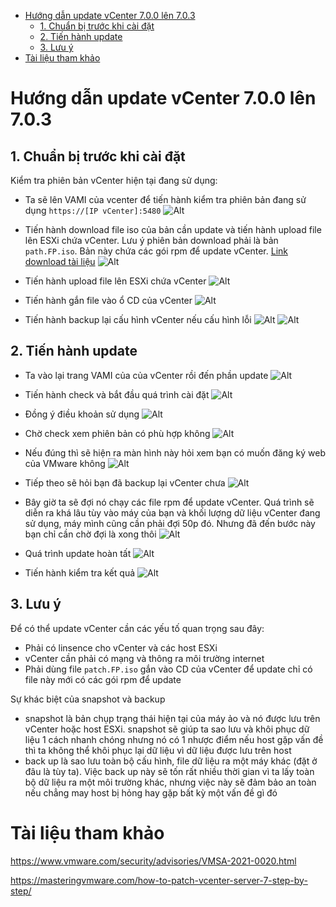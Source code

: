 - [Hướng dẫn update vCenter 7.0.0 lên 7.0.3](#hướng-dẫn-update-vcenter-700-lên-703)
  - [1. Chuẩn bị trước khi cài đặt](#1-chuẩn-bị-trước-khi-cài-đặt)
  - [2. Tiến hành update](#2-tiến-hành-update)
  - [3. Lưu ý](#3-lưu-ý)
- [Tài liệu tham khảo](#tài-liệu-tham-khảo)
# Hướng dẫn update vCenter 7.0.0 lên 7.0.3
## 1. Chuẩn bị trước khi cài đặt
Kiểm tra phiên bản vCenter hiện tại đang sử dụng:
- Ta sẽ lên VAMI của vcenter để tiến hành kiểm tra phiên bản đang sử dụng `https://[IP vCenter]:5480`
  ![Alt](/thuctap/anh/Screenshot_1011.png)
- Tiến hành download file iso của bản cần update và tiến hành upload file lên ESXi chứa vCenter. Lưu ý phiên bản download phải là bản `path.FP.iso`. Bản này chứa các gói rpm để update vCenter. [Link download tài liệu](https://cios.dhitechnical.com/VMware/VMware%20vSphere%207/)
  ![Alt](/thuctap/anh/Screenshot_1012.png)

- Tiến hành upload file lên ESXi chứa vCenter
  ![Alt](/thuctap/anh/Screenshot_1013.png)
- Tiến hành gắn file vào ổ CD của vCenter
  ![Alt](/thuctap/anh/Screenshot_1014.png)
- Tiến hành backup lại cấu hình vCenter nếu cấu hình lỗi
  ![Alt](/thuctap/anh/Screenshot_1015.png)
  ![Alt](/thuctap/anh/Screenshot_1016.png)
## 2. Tiến hành update
- Ta vào lại trang VAMI của của vCenter rồi đến phần update
  ![Alt](/thuctap/anh/Screenshot_1017.png)

- Tiến hành check và bắt đầu quá trình cài đặt
  ![Alt](/thuctap/anh/Screenshot_1018.png)

- Đồng ý điều khoản sử dụng
  ![Alt](/thuctap/anh/Screenshot_1019.png)
- Chờ check xem phiên bản có phù hợp không
  ![Alt](/thuctap/anh/Screenshot_1020.png)
- Nếu đúng thì sẽ hiện ra màn hình này hỏi xem bạn có muốn đăng ký web của VMware không
  ![Alt](/thuctap/anh/Screenshot_1021.png)
- Tiếp theo sẽ hỏi bạn đã backup lại vCenter chưa
  ![Alt](/thuctap/anh/Screenshot_1022.png)
- Bây giờ ta sẽ đợi nó chạy các file rpm để update vCenter. Quá trình sẽ diễn ra khá lâu tùy vào máy của bạn và khối lượng dữ liệu vCenter đang sử dụng, máy mình cũng cần phải đợi 50p đó. Nhưng đã đến bước này bạn chỉ cần chờ đợi là xong thôi
  ![Alt](/thuctap/anh/Screenshot_1023.png)
- Quá trình update hoàn tất
  ![Alt](/thuctap/anh/Screenshot_1024.png)
- Tiến hành kiểm tra kết quả
  ![Alt](/thuctap/anh/Screenshot_1025.png)

## 3. Lưu ý
Để có thể update vCenter cần các yếu tố quan trọng sau đây:
- Phải có linsence cho vCenter và các host ESXi
- vCenter cần phải có mạng và thông ra môi trường internet
- Phải dùng file `patch.FP.iso` gắn vào CD của vCenter để update chỉ có file này mới có các gói rpm để update
  

Sự khác biệt của snapshot và backup
- snapshot là bản chụp trạng thái hiện tại của máy ảo và nó được lưu trên vCenter hoặc host ESXi. snapshot sẽ giúp ta sao lưu và khôi phục dữ liệu 1 cách nhanh chóng nhưng nó có 1 nhược điểm nếu host gặp vấn đề thì ta không thể khôi phục lại dữ liệu vì dữ liệu được lưu trên host
- back up là sao lưu toàn bộ cấu hình, file dữ liệu ra một máy khác (đặt ở đâu là tùy ta). Việc back up này sẽ tốn rất nhiều thời gian vì ta lấy toàn bộ dữ liệu ra một môi trường khác, nhưng việc này sẽ đảm bảo an toàn nếu chẳng may host bị hỏng hay gặp bất kỳ một vấn đề gì đó 
# Tài liệu tham khảo
https://www.vmware.com/security/advisories/VMSA-2021-0020.html

https://masteringvmware.com/how-to-patch-vcenter-server-7-step-by-step/